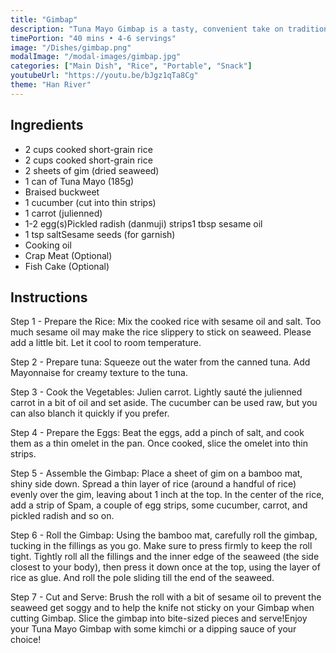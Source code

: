 ```yaml
---
title: "Gimbap"
description: "Tuna Mayo Gimbap is a tasty, convenient take on traditional gimbap (Korean rice rolls), featuring Tuna Mayo as the main protein. It’s quick to make and perfect for a casual lunch or picnic. Here’s a simple recipe!"
timePortion: "40 mins • 4-6 servings"
image: "/Dishes/gimbap.png"
modalImage: "/modal-images/gimbap.jpg"
categories: ["Main Dish", "Rice", "Portable", "Snack"]
youtubeUrl: "https://youtu.be/bJgz1qTa8Cg"
theme: "Han River"
---
```


## Ingredients
- 2 cups cooked short-grain rice
- 2 cups cooked short-grain rice
- 2 sheets of gim (dried seaweed)
- 1 can of Tuna Mayo (185g)
- Braised buckweet
- 1 cucumber (cut into thin strips)
- 1 carrot (julienned)
- 1-2 egg(s)Pickled radish (danmuji) strips1 tbsp sesame oil
- 1 tsp saltSesame seeds (for garnish)
- Cooking oil
- Crap Meat (Optional)
- Fish Cake (Optional)

## Instructions
Step 1 - Prepare the Rice: Mix the cooked rice with sesame oil and salt. Too much sesame oil may make the rice slippery to stick on seaweed. Please add a little bit. Let it cool to room temperature.

Step 2 - Prepare tuna: Squeeze out the water from the canned tuna. Add Mayonnaise for creamy texture to the tuna.

Step 3 - Cook the Vegetables: Julien carrot. Lightly sauté the julienned carrot in a bit of oil and set aside.
The cucumber can be used raw, but you can also blanch it quickly if you prefer.

Step 4 - Prepare the Eggs: Beat the eggs, add a pinch of salt, and cook them as a thin omelet in the pan.
Once cooked, slice the omelet into thin strips.

Step 5 - Assemble the Gimbap: Place a sheet of gim on a bamboo mat, shiny side down. Spread a thin layer of rice (around a handful of rice) evenly over the gim, leaving about 1 inch at the top. In the center of the rice, add a strip of Spam, a couple of egg strips, some cucumber, carrot, and pickled radish and so on.

Step 6 - Roll the Gimbap: Using the bamboo mat, carefully roll the gimbap, tucking in the fillings as you go.
Make sure to press firmly to keep the roll tight. Tightly roll all the fillings and the inner edge of the seaweed (the side closest to your body), then press it down once at the top, using the layer of rice as glue. And roll the pole sliding till the end of the seaweed.

Step 7 - Cut and Serve: Brush the roll with a bit of sesame oil to prevent the seaweed get soggy and to help the knife not sticky on your Gimbap when cutting Gimbap. Slice the gimbap into bite-sized pieces and serve!Enjoy your Tuna Mayo Gimbap with some kimchi or a dipping sauce of your choice!